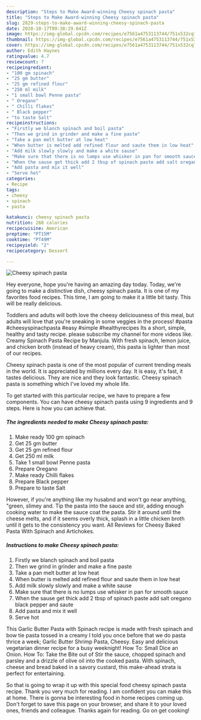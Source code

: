 ```yaml
---
description: "Steps to Make Award-winning Cheesy spinach pasta"
title: "Steps to Make Award-winning Cheesy spinach pasta"
slug: 2829-steps-to-make-award-winning-cheesy-spinach-pasta
date: 2020-10-17T09:38:29.641Z
image: https://img-global.cpcdn.com/recipes/e7561a4753113744/751x532cq70/cheesy-spinach-pasta-recipe-main-photo.jpg
thumbnail: https://img-global.cpcdn.com/recipes/e7561a4753113744/751x532cq70/cheesy-spinach-pasta-recipe-main-photo.jpg
cover: https://img-global.cpcdn.com/recipes/e7561a4753113744/751x532cq70/cheesy-spinach-pasta-recipe-main-photo.jpg
author: Edith Haynes
ratingvalue: 4.7
reviewcount: 7
recipeingredient:
- "100 gm spinach"
- "25 gm butter"
- "25 gm refined flour"
- "250 ml milk"
- "1 small bowl Penne pasta"
- " Oregano"
- " Chilli flakes"
- " Black pepper"
- "to taste Salt"
recipeinstructions:
- "Firstly we blanch spinach and boil pasta"
- "Then we grind in grinder and make a fine paste"
- "Take a pan melt butter at low heat"
- "When butter is melted add refined flour and saute them in low heat"
- "Add milk slowly slowly and make a white sause"
- "Make sure that there is no lumps use whisker in pan for smooth sauce"
- "When the sause get thick add 2 tbsp of spinach paste add salt oregano black pepper and saute"
- "Add pasta and mix it well"
- "Serve hot"
categories:
- Recipe
tags:
- cheesy
- spinach
- pasta

katakunci: cheesy spinach pasta 
nutrition: 268 calories
recipecuisine: American
preptime: "PT15M"
cooktime: "PT49M"
recipeyield: "2"
recipecategory: Dessert

---
```



![Cheesy spinach pasta](https://img-global.cpcdn.com/recipes/e7561a4753113744/751x532cq70/cheesy-spinach-pasta-recipe-main-photo.jpg)

Hey everyone, hope you're having an amazing day today. Today, we're going to make a distinctive dish, cheesy spinach pasta. It is one of my favorites food recipes. This time, I am going to make it a little bit tasty. This will be really delicious.

Toddlers and adults will both love the cheesy deliciousness of this meal, but adults will love that you&#39;re sneaking in some veggies in the process! #pasta #cheesyspinachpasta #easy #simple #healthyrecipes Its a short, simple, healthy and tasty recipe. please subscribe my channel for more videos like. Creamy Spinach Pasta Recipe by Manjula. With fresh spinach, lemon juice, and chicken broth (instead of heavy cream), this pasta is lighter than most of our recipes.

Cheesy spinach pasta is one of the most popular of current trending meals in the world. It is appreciated by millions every day. It is easy, it's fast, it tastes delicious. They are nice and they look fantastic. Cheesy spinach pasta is something which I've loved my whole life.


To get started with this particular recipe, we have to prepare a few components. You can have cheesy spinach pasta using 9 ingredients and 9 steps. Here is how you can achieve that.

<!--inarticleads1-->

##### The ingredients needed to make Cheesy spinach pasta:

1. Make ready 100 gm spinach
1. Get 25 gm butter
1. Get 25 gm refined flour
1. Get 250 ml milk
1. Take 1 small bowl Penne pasta
1. Prepare  Oregano
1. Make ready  Chilli flakes
1. Prepare  Black pepper
1. Prepare to taste Salt


However, if you&#39;re anything like my husabnd and won&#39;t go near anything, &#34;green, slimey and. Tip the pasta into the sauce and stir, adding enough cooking water to make the sauce coat the pasta. Stir it around until the cheese melts, and if it seems overly thick, splash in a little chicken broth until it gets to the consistency you want. All Reviews for Cheesy Baked Pasta With Spinach and Artichokes. 

<!--inarticleads2-->

##### Instructions to make Cheesy spinach pasta:

1. Firstly we blanch spinach and boil pasta
1. Then we grind in grinder and make a fine paste
1. Take a pan melt butter at low heat
1. When butter is melted add refined flour and saute them in low heat
1. Add milk slowly slowly and make a white sause
1. Make sure that there is no lumps use whisker in pan for smooth sauce
1. When the sause get thick add 2 tbsp of spinach paste add salt oregano black pepper and saute
1. Add pasta and mix it well
1. Serve hot


This Garlic Butter Pasta with Spinach recipe is made with fresh spinach and bow tie pasta tossed in a creamy I told you once before that we do pasta thrice a week; Garlic Butter Shrimp Pasta, Cheesy. Easy and delicious vegetarian dinner recipe for a busy weeknight! How To: Small Dice an Onion. How To: Take the Bite out of Stir the sauce, chopped spinach and parsley and a drizzle of olive oil into the cooked pasta. With spinach, cheese and bread baked in a savory custard, this make-ahead strata is perfect for entertaining. 

So that is going to wrap it up with this special food cheesy spinach pasta recipe. Thank you very much for reading. I am confident you can make this at home. There is gonna be interesting food in home recipes coming up. Don't forget to save this page on your browser, and share it to your loved ones, friends and colleague. Thanks again for reading. Go on get cooking!
